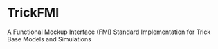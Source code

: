 # TrickFMI
A Functional Mockup Interface (FMI) Standard Implementation for Trick Base Models and Simulations
